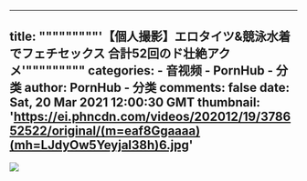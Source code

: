 
---
title: """""""""'【個人撮影】エロタイツ&競泳水着でフェチセックス 合計52回のド壮絶アクメ'"""""""""
categories: 
    - 音视频
    - PornHub - 分类
author: PornHub - 分类
comments: false
date: Sat, 20 Mar 2021 12:00:30 GMT
thumbnail: 'https://ei.phncdn.com/videos/202012/19/378652522/original/(m=eaf8Ggaaaa)(mh=LJdyOw5Yeyjal38h)6.jpg'
---

<div>   
<img src="https://ei.phncdn.com/videos/202012/19/378652522/original/(m=eaf8Ggaaaa)(mh=LJdyOw5Yeyjal38h)6.jpg" referrerpolicy="no-referrer">  
</div>
            